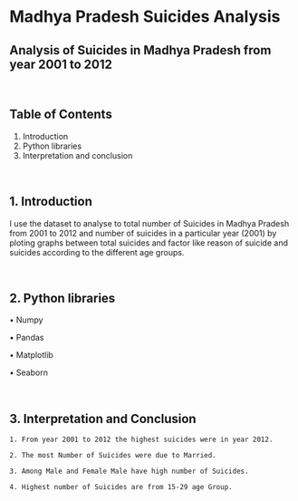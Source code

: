 # Madhya Pradesh Suicides Analysis 

## Analysis of Suicides in Madhya Pradesh from year 2001 to 2012

&nbsp; &nbsp; &nbsp; &nbsp;

## Table of Contents

1.	Introduction
2.	Python libraries
3.	Interpretation and conclusion


&nbsp; &nbsp; &nbsp; &nbsp;

## 1.	Introduction

I use the dataset to analyse to total number of Suicides in Madhya Pradesh from 2001 to 2012 and number of suicides in a particular year (2001) by ploting graphs 
between total suicides and factor like reason of suicide and suicides according to the different age groups. 

&nbsp; &nbsp; &nbsp; &nbsp;

## 2.	Python libraries

 •	Numpy
 
 •	Pandas

 •	Matplotlib
 
 •	Seaborn
 
&nbsp; &nbsp; &nbsp; &nbsp;

## 3.	Interpretation and Conclusion

	1. From year 2001 to 2012 the highest suicides were in year 2012.
	
	2. The most Number of Suicides were due to Married.

	3. Among Male and Female Male have high number of Suicides.

	4. Highest number of Suicides are from 15-29 age Group.

&nbsp; &nbsp; &nbsp; &nbsp;